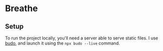 # Breathe

## Setup

To run the project locally, you'll need a server able to serve static files. I use [budo](https://www.npmjs.com/package/budo), and launch it using the `npx budo --live` command.
